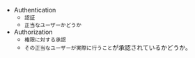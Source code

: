 - Authentication
  - `認証`
  - `正当なユーザーかどうか`
- Authorization
  - `権限に対する承認`
  - `その正当なユーザーが実際に行うこと`が承認されているかどうか。
